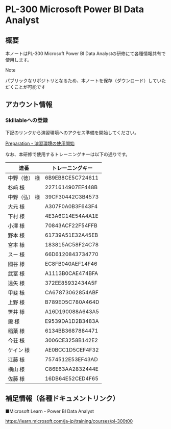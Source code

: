 # PL-300 Microsoft Power BI Data Analyst

## 概要

本ノートはPL-300 Microsoft Power BI Data Analystの研修にて各種情報共有で使用します。

> [!Note]
>
>  パブリックなリポジトリとなるため、本ノートを保存（ダウンロード）していただくことが可能です

## アカウント情報

### Skillableへの登録

下記のリンクから演習環境へのアクセス準備を開始してください。

[Preparation - 演習環境の使用開始](https://github.com/ctct-edu/Skillable/blob/main/Preparation.md)

なお、本研修で使用するトレーニングキーは以下の通りです。

| 連番          | トレーニングキー |
| ------------- | ---------------- |
| 中野（徳） 様 | 6B9EB8CE5C724611 |
| 杉﨑 様       | 2271614907EF448B |
| 中野（弘） 様 | 39CF30442C3B4573 |
| 大元 様       | A307F0A0B3F643F4 |
| 下村 様       | 4E3A6C14E54A4A1E |
| 小澤 様       | 70843ACF22F54FFB |
| 野本 様       | 61739A51E32A45EB |
| 宮本 様       | 183815AC58F24C78 |
| スー 様       | 66D6120843734770 |
| 國谷 様       | EC8FB040AEF14F46 |
| 武冨 様       | A1113B0CAE474BFA |
| 遠矢 様       | 372EE85932434A5F |
| 甲斐 様       | CA67873062854ABF |
| 上野 様       | B789ED5C780A464D |
| 笹井 様       | A16D190088A643A5 |
| 鍛 様         | E9539DA1D2B3483A |
| 稲葉 様       | 6134BB3687884471 |
| 今荘 様       | 3006CE3258B142E2 |
| ケイン 様     | AE0BCC1D5CEF4F32 |
| 江藤 様       | 7574512E53EF43AD |
| 横山 様       | C86E63AA2832444E |
| 佐藤 様       | 16DB64E52CED4F65 |



## 補足情報（各種ドキュメントリンク）

■Microsoft Learn - Power BI Data Analyst

https://learn.microsoft.com/ja-jp/training/courses/pl-300t00
